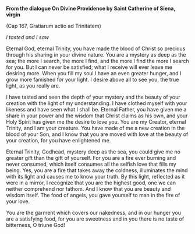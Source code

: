 

**From the dialogue On Divine Providence by Saint Catherine of Siena, virgin**

(Cap 167, Gratiarum actio ad Trinitatem)

_I tasted and I saw_

Eternal God, eternal Trinity, you have made the blood of Christ so precious through his sharing in your divine nature. You are a mystery as deep as the sea; the more I search, the more I find, and the more I find the more I search for you. But I can never be satisfied; what I receive will ever leave me desiring more. When you fill my soul I have an even greater hunger, and I grow more famished for your light. I desire above all to see you, the true light, as you really are.

I have tasted and seen the depth of your mystery and the beauty of your creation with the light of my understanding. I have clothed myself with your likeness and have seen what I shall be. Eternal Father, you have given me a share in your power and the wisdom that Christ claims as his own, and your Holy Spirit has given me the desire to love you. You are my Creator, eternal Trinity, and I am your creature. You have made of me a new creation in the blood of your Son, and I know that you are moved with love at the beauty of your creation, for you have enlightened me.

Eternal Trinity, Godhead, mystery deep as the sea, you could give me no greater gift than the gift of yourself. For you are a fire ever burning and never consumed, which itself consumes all the selfish love that fills my being. Yes, you are a fire that takes away the coldness, illuminates the mind with its light and causes me to know your truth. By this light, reflected as it were in a mirror, I recognize that you are the highest good, one we can neither comprehend nor fathom. And I know that you are beauty and wisdom itself. The food of angels, you gave yourself to man in the fire of your love.

You are the garment which covers our nakedness, and in our hunger you are a satisfying food, for you are sweetness and in you there is no taste of bitterness, O triune God!

